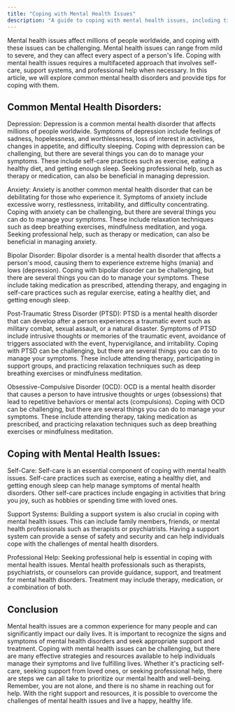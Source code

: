 ```yaml
---
title: "Coping with Mental Health Issues"
description: "A guide to coping with mental health issues, including tips for self-care, support systems, and seeking professional help."
---
```

Mental health issues affect millions of people worldwide, and coping with these issues can be challenging. Mental health issues can range from mild to severe, and they can affect every aspect of a person's life. Coping with mental health issues requires a multifaceted approach that involves self-care, support systems, and professional help when necessary. In this article, we will explore common mental health disorders and provide tips for coping with them.

## Common Mental Health Disorders:

Depression: Depression is a common mental health disorder that affects millions of people worldwide. Symptoms of depression include feelings of sadness, hopelessness, and worthlessness, loss of interest in activities, changes in appetite, and difficulty sleeping. Coping with depression can be challenging, but there are several things you can do to manage your symptoms. These include self-care practices such as exercise, eating a healthy diet, and getting enough sleep. Seeking professional help, such as therapy or medication, can also be beneficial in managing depression.

Anxiety: Anxiety is another common mental health disorder that can be debilitating for those who experience it. Symptoms of anxiety include excessive worry, restlessness, irritability, and difficulty concentrating. Coping with anxiety can be challenging, but there are several things you can do to manage your symptoms. These include relaxation techniques such as deep breathing exercises, mindfulness meditation, and yoga. Seeking professional help, such as therapy or medication, can also be beneficial in managing anxiety.

Bipolar Disorder: Bipolar disorder is a mental health disorder that affects a person's mood, causing them to experience extreme highs (mania) and lows (depression). Coping with bipolar disorder can be challenging, but there are several things you can do to manage your symptoms. These include taking medication as prescribed, attending therapy, and engaging in self-care practices such as regular exercise, eating a healthy diet, and getting enough sleep.

Post-Traumatic Stress Disorder (PTSD): PTSD is a mental health disorder that can develop after a person experiences a traumatic event such as military combat, sexual assault, or a natural disaster. Symptoms of PTSD include intrusive thoughts or memories of the traumatic event, avoidance of triggers associated with the event, hypervigilance, and irritability. Coping with PTSD can be challenging, but there are several things you can do to manage your symptoms. These include attending therapy, participating in support groups, and practicing relaxation techniques such as deep breathing exercises or mindfulness meditation.

Obsessive-Compulsive Disorder (OCD): OCD is a mental health disorder that causes a person to have intrusive thoughts or urges (obsessions) that lead to repetitive behaviors or mental acts (compulsions). Coping with OCD can be challenging, but there are several things you can do to manage your symptoms. These include attending therapy, taking medication as prescribed, and practicing relaxation techniques such as deep breathing exercises or mindfulness meditation.

## Coping with Mental Health Issues:

Self-Care: Self-care is an essential component of coping with mental health issues. Self-care practices such as exercise, eating a healthy diet, and getting enough sleep can help manage symptoms of mental health disorders. Other self-care practices include engaging in activities that bring you joy, such as hobbies or spending time with loved ones.

Support Systems: Building a support system is also crucial in coping with mental health issues. This can include family members, friends, or mental health professionals such as therapists or psychiatrists. Having a support system can provide a sense of safety and security and can help individuals cope with the challenges of mental health disorders.

Professional Help: Seeking professional help is essential in coping with mental health issues. Mental health professionals such as therapists, psychiatrists, or counselors can provide guidance, support, and treatment for mental health disorders. Treatment may include therapy, medication, or a combination of both.

## Conclusion

Mental health issues are a common experience for many people and can significantly impact our daily lives. It is important to recognize the signs and symptoms of mental health disorders and seek appropriate support and treatment. Coping with mental health issues can be challenging, but there are many effective strategies and resources available to help individuals manage their symptoms and live fulfilling lives. Whether it's practicing self-care, seeking support from loved ones, or seeking professional help, there are steps we can all take to prioritize our mental health and well-being. Remember, you are not alone, and there is no shame in reaching out for help. With the right support and resources, it is possible to overcome the challenges of mental health issues and live a happy, healthy life.
